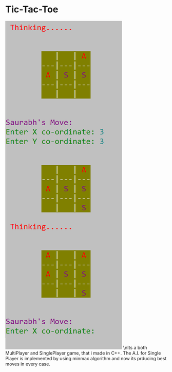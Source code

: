 # Tic-Tac-Toe
![Alt text](/screenshots/screen1.PNG "Intro")
\nIts a both MultiPlayer and SinglePlayer game, that i made in C++.
The A.I. for Single Player is implemented by using minmax algorithm and now its prducing best moves in every case.
